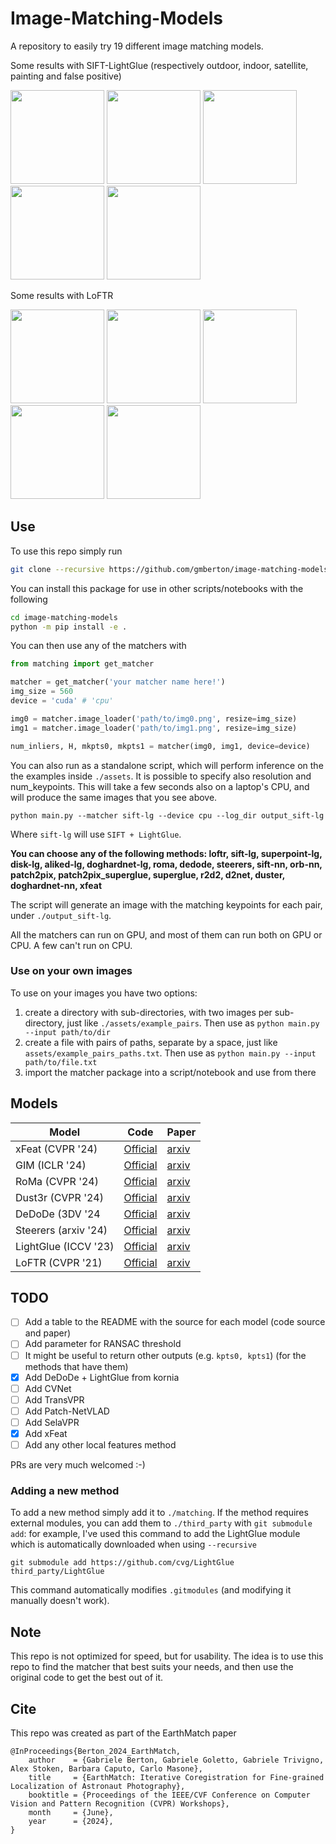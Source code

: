 # Image-Matching-Models

A repository to easily try 19 different image matching models.

Some results with SIFT-LightGlue (respectively outdoor, indoor, satellite, painting and false positive)
<p float="left">
  <img src="https://github.com/gmberton/image-matching-models/blob/29b6c2ba42e3d7b235029a7bf75ddf7a1780cafa/assets/example_sift-lg/output_3.jpg" height="150" />
  <img src="https://github.com/gmberton/image-matching-models/blob/29b6c2ba42e3d7b235029a7bf75ddf7a1780cafa/assets/example_sift-lg/output_2.jpg" height="150" />
  <img src="https://github.com/gmberton/image-matching-models/blob/29b6c2ba42e3d7b235029a7bf75ddf7a1780cafa/assets/example_sift-lg/output_4.jpg" height="150" />
  <img src="https://github.com/gmberton/image-matching-models/blob/29b6c2ba42e3d7b235029a7bf75ddf7a1780cafa/assets/example_sift-lg/output_1.jpg" height="150" />
  <img src="https://github.com/gmberton/image-matching-models/blob/29b6c2ba42e3d7b235029a7bf75ddf7a1780cafa/assets/example_sift-lg/output_0.jpg" height="150" />
</p>

Some results with LoFTR
<p float="left">
  <img src="https://github.com/gmberton/image-matching-models/blob/29b6c2ba42e3d7b235029a7bf75ddf7a1780cafa/assets/examples_loftr/output_3.jpg" height="150" />
  <img src="https://github.com/gmberton/image-matching-models/blob/29b6c2ba42e3d7b235029a7bf75ddf7a1780cafa/assets/examples_loftr/output_2.jpg" height="150" />
  <img src="https://github.com/gmberton/image-matching-models/blob/29b6c2ba42e3d7b235029a7bf75ddf7a1780cafa/assets/examples_loftr/output_4.jpg" height="150" />
  <img src="https://github.com/gmberton/image-matching-models/blob/29b6c2ba42e3d7b235029a7bf75ddf7a1780cafa/assets/examples_loftr/output_1.jpg" height="150" />
  <img src="https://github.com/gmberton/image-matching-models/blob/29b6c2ba42e3d7b235029a7bf75ddf7a1780cafa/assets/examples_loftr/output_0.jpg" height="150" />
</p>


## Use

To use this repo simply run

```bash
git clone --recursive https://github.com/gmberton/image-matching-models
```
You can install this package for use in other scripts/notebooks with the following
```bash
cd image-matching-models
python -m pip install -e .
```
You can then use any of the matchers with 

```python
from matching import get_matcher

matcher = get_matcher('your matcher name here!')
img_size = 560
device = 'cuda' # 'cpu'

img0 = matcher.image_loader('path/to/img0.png', resize=img_size)
img1 = matcher.image_loader('path/to/img1.png', resize=img_size)

num_inliers, H, mkpts0, mkpts1 = matcher(img0, img1, device=device)
```

You can also run as a standalone script, which will perform inference on the the examples inside `./assets`. It is possible to specify also resolution and num_keypoints. This will take a few seconds also on a laptop's CPU, and will produce the same images that you see above.

```
python main.py --matcher sift-lg --device cpu --log_dir output_sift-lg
```

Where `sift-lg` will use `SIFT + LightGlue`.

**You can choose any of the following methods:
loftr, sift-lg, superpoint-lg, disk-lg, aliked-lg, doghardnet-lg, roma, dedode, steerers, sift-nn, orb-nn, patch2pix, patch2pix_superglue, superglue, r2d2, d2net, duster, doghardnet-nn, xfeat**

The script will generate an image with the matching keypoints for each pair, under `./output_sift-lg`.

All the matchers can run on GPU, and most of them can run both on GPU or CPU. A few can't run on CPU.


### Use on your own images

To use on your images you have two options:
1. create a directory with sub-directories, with two images per sub-directory, just like `./assets/example_pairs`. Then use as `python main.py --input path/to/dir`
2. create a file with pairs of paths, separate by a space, just like `assets/example_pairs_paths.txt`. Then use as `python main.py --input path/to/file.txt`
3. import the matcher package into a script/notebook and use from there

## Models

| Model | Code | Paper |
|-------|------|-------|
| xFeat (CVPR '24) | [Official](https://github.com/verlab/accelerated_features) | [arxiv](https://arxiv.org/abs/2404.19174) |
| GIM (ICLR '24) | [Official](https://github.com/xuelunshen/gim?tab=readme-ov-file) | [arxiv](https://arxiv.org/abs/2402.11095) |
| RoMa (CVPR '24) | [Official](https://github.com/Parskatt/RoMa) | [arxiv](https://arxiv.org/abs/2305.15404) |
| Dust3r (CVPR '24) | [Official](https://github.com/naver/dust3r) | [arxiv](https://arxiv.org/abs/2312.14132) |
| DeDoDe (3DV '24 | [Official](https://github.com/Parskatt/DeDoDe/tree/main) | [arxiv](https://arxiv.org/abs/2308.08479) |
| Steerers (arxiv '24) | [Official](https://github.com/georg-bn/rotation-steerers) | [arxiv](https://arxiv.org/abs/2312.02152) |
| LightGlue (ICCV '23) | [Official](https://github.com/cvg/LightGlue) | [arxiv](https://arxiv.org/pdf/2306.13643.pdf) |
| LoFTR (CVPR '21) | [Official](https://github.com/zju3dv/LoFTR) | [arxiv](https://arxiv.org/pdf/2104.00680.pdf) |

## TODO

- [ ] Add a table to the README with the source for each model (code source and paper)
- [ ] Add parameter for RANSAC threshold
- [ ] It might be useful to return other outputs (e.g. `kpts0, kpts1`) (for the methods that have them)
- [x] Add DeDoDe + LightGlue from kornia
- [ ] Add CVNet
- [ ] Add TransVPR
- [ ] Add Patch-NetVLAD
- [ ] Add SelaVPR
- [x] Add xFeat
- [ ] Add any other local features method

PRs are very much welcomed :-)


### Adding a new method

To add a new method simply add it to `./matching`. If the method requires external modules, you can add them to `./third_party` with `git submodule add`: for example, I've used this command to add the LightGlue module which is automatically downloaded when using `--recursive`

```
git submodule add https://github.com/cvg/LightGlue third_party/LightGlue
```

This command automatically modifies `.gitmodules` (and modifying it manually doesn't work).


## Note
This repo is not optimized for speed, but for usability. The idea is to use this repo to find the matcher that best suits your needs, and then use the original code to get the best out of it.

## Cite

This repo was created as part of the EarthMatch paper

```
@InProceedings{Berton_2024_EarthMatch,
    author    = {Gabriele Berton, Gabriele Goletto, Gabriele Trivigno, Alex Stoken, Barbara Caputo, Carlo Masone},
    title     = {EarthMatch: Iterative Coregistration for Fine-grained Localization of Astronaut Photography},
    booktitle = {Proceedings of the IEEE/CVF Conference on Computer Vision and Pattern Recognition (CVPR) Workshops},
    month     = {June},
    year      = {2024},
}
```
